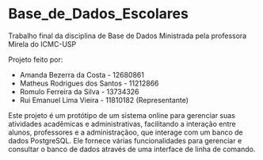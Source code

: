 # Base_de_Dados_Escolares
Trabalho final da disciplina de Base de Dados Ministrada pela professora Mirela do ICMC-USP

Projeto feito por:

- Amanda Bezerra da Costa - 12680861
- Matheus Rodrigues dos Santos - 11212866
- Romulo Ferreira da Silva - 13734326
- Rui Emanuel Lima Vieira - 11810182 (Representante)

Este projeto é um protótipo de um sistema online para gerenciar suas atividades acadêmicas e administrativas, facilitando a interação entre alunos, professores e a administraçãoo, que interage com um banco de dados PostgreSQL. Ele fornece várias funcionalidades para gerenciar e consultar o banco de dados através de uma interface de linha de comando.
